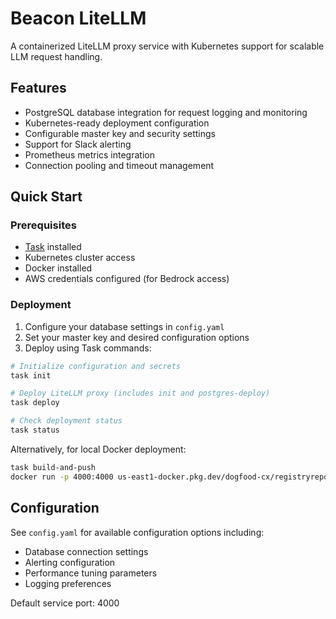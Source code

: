 # Beacon LiteLLM

A containerized LiteLLM proxy service with Kubernetes support for scalable LLM request handling.

## Features
- PostgreSQL database integration for request logging and monitoring
- Kubernetes-ready deployment configuration
- Configurable master key and security settings
- Support for Slack alerting
- Prometheus metrics integration
- Connection pooling and timeout management

## Quick Start

### Prerequisites
- [Task](https://taskfile.dev) installed
- Kubernetes cluster access
- Docker installed
- AWS credentials configured (for Bedrock access)

### Deployment
1. Configure your database settings in `config.yaml`
2. Set your master key and desired configuration options
3. Deploy using Task commands:

```bash
# Initialize configuration and secrets
task init

# Deploy LiteLLM proxy (includes init and postgres-deploy)
task deploy

# Check deployment status
task status
```

Alternatively, for local Docker deployment:
```bash
task build-and-push
docker run -p 4000:4000 us-east1-docker.pkg.dev/dogfood-cx/registryrepository/litellm:main-latest
```

## Configuration
See `config.yaml` for available configuration options including:
- Database connection settings
- Alerting configuration
- Performance tuning parameters
- Logging preferences

Default service port: 4000
